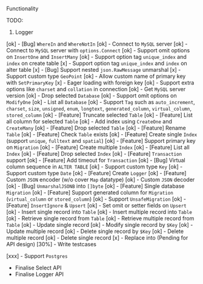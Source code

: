 ###

Functionality

TODO:

1. Logger

[ok] - [Bug] `WhereIn` and `WhereNotIn`
[ok] - Connect to `MySQL` server
[ok] - Connect to `MySQL` server with `options.Connect`
[ok] - Support omit options on `InsertOne` and `InsertMany`
[ok] - Support option tag `unique_index` and `index` on create table
[x] - Support option tag `unique_index` and `index` on alter table
[x] - [Bug] Support nested `json.RawMessage` unmarshal
[x] - Support custom type `GeoPoint`
[ok] - Allow custom name of primary key with `SetPrimaryKey`
[x] - Eager loading with foreign key
[ok] - Support extra options like `charset` and `collation` in connection
[ok] - Get `MySQL` server version
[ok] - Drop selected `Database`
[ok] - Support omit options on `ModifyOne`
[ok] - List all `Database`
[ok] - Support `Tag` such as `auto_increment`, `charset`, `size`, `unsigned`, `enum`, `longtext`, `generated_column`, `virtual_column`, `stored_column`
[ok] - [Feature] Truncate selected `Table`
[ok] - [Feature] List all column for selected `Table`
[ok] - Add index using `CreateOne` and `CreateMany`
[ok] - [Feature] Drop selected `Table`
[ok] - [Feature] Rename `Table`
[ok] - [Feature] Check `Table` exists
[ok] - [Feature] Create single `Index` (support `unique`, `fulltext` and `spatial`)
[ok] - [Feature] Support primary key on `Migration`
[ok] - [Feature] Create multiple `Index`
[ok] - [Feature] List all `Index`
[ok] - [Feature] Drop selected `Index`
[ok] - [Feature] `Transaction` support
[ok] - [Feature] Add timeout for `Transaction`
[ok] - [Bug] Virtual column sequence in `ALTER TABLE`
[ok] - Support custom type `Key`
[ok] - Support custom type `Date`
[ok] - [Feature] Create `Logger`
[ok] - [Feature] Custom `JSON` encoder (w/o cover `Map` datatype)
[ok] - Custom `JSON` decoder
[ok] - [Bug] `UnmarshalJSONB` into `[]byte`
[ok] - [Feature] Single database `Migration`
[ok] - [Feature] Support generated column for `Migration` (`virtual_column` or `stored_column`)
[ok] - Support `UnsafeMigration`
[ok] - [Feature] `InsertIgnore` & `Upsert`
[ok] - Set omit or setter fields on `Upsert`
[ok] - Insert single record into `Table`
[ok] - Insert multiple record into `Table`
[ok] - Retrieve single record from `Table`
[ok] - Retrieve multiple record from `Table`
[ok] - Update single record
[ok] - Modify single record by `$Key`
[ok] - Update multiple record
[ok] - Delete single record by `$Key`
[ok] - Delete multiple record
[ok] - Delete single record
[x] - Replace into (Pending for API design)
[30%] - Write testcases

[xxx] - Support `Postgres`

- Finalise Select API
- Finalise Logger API
